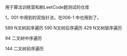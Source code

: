 用于算法训练营和刷LeetCode题测试的仓库

1，001 中用到的双指针法，在006-1 中也用到了。

589 N叉树前序遍历
590 N叉树后序遍历
429 N叉树层序遍历

94 二叉树中序遍历

144 二叉树前序遍历


